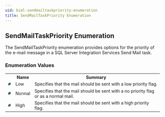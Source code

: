 ```yaml
---
uid: biml-sendmailtaskpriority-enumeration
title: SendMailTaskPriority Enumeration
---
```


## SendMailTaskPriority Enumeration

<div class="LanguageSummary"><div class ="SummaryItem">The SendMailTaskPriority enumeration provides options for the priority of the e-mail message in a SQL Server Integration Services Send Mail task.</div></div>
<div class="EnumValueGroup">

### Enumeration Values

<table id="EnumValue" class="MemberList"><tbody><tr><th class="MemberTypeIconColumnHeader">&nbsp;</th><th class="MemberNameColumnHeader">Name</th><th class="MemberSummaryColumnHeader">Summary</th></tr><tr class="cd0"><td align="center" class="MemberTypeIcon"><img src="enumValue.png"></img></td><td class="MemberName">Low</td><td class="MemberSummary"><div class ="SummaryItem">Specifies that the mail should be sent with a low priority flag.</div></td></tr><tr class="cd1"><td align="center" class="MemberTypeIcon"><img src="enumValue.png"></img></td><td class="MemberName">Normal</td><td class="MemberSummary"><div class ="SummaryItem">Specifies that the mail should be sent with a no priority flag or as a normal mail.</div></td></tr><tr class="cd0"><td align="center" class="MemberTypeIcon"><img src="enumValue.png"></img></td><td class="MemberName">High</td><td class="MemberSummary"><div class ="SummaryItem">Specifies that the mail should be sent with a high priority flag.</div></td></tr></tbody></table>
</div>